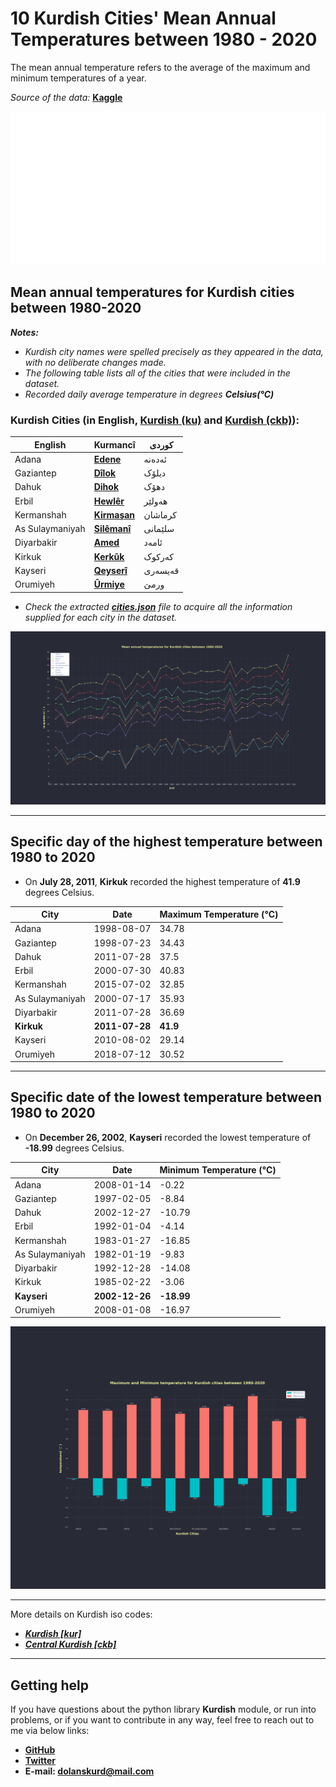 # **10 Kurdish Cities'** Mean Annual Temperatures between 1980 - 2020

The mean annual temperature refers to the average of the maximum and minimum temperatures of a year.

_Source of the data:_ [**Kaggle**](https://www.kaggle.com/datasets/hansukyang/temperature-history-of-1000-cities-1980-to-2020)

![Data Info](./imgs/data_info.svg)

## Mean annual temperatures for Kurdish cities between 1980-2020

**_Notes:_**

- _Kurdish city names were spelled precisely as they appeared in the data, with no deliberate changes made._
- _The following table lists all of the cities that were included in the dataset._
- _Recorded daily average temperature in degrees_ **_Celsius(°C)_**

### Kurdish Cities (in English, [**Kurdish (ku)**](https://ku.wikipedia.org/wiki/Kurmanc%C3%AE) and [**Kurdish (ckb)**](https://ckb.wikipedia.org/wiki/%DA%A9%D9%88%D8%B1%D8%AF%DB%8C%DB%8C_%D9%86%D8%A7%D9%88%DB%95%D9%86%D8%AF%DB%8C)):

| English         | **Kurmancî**                                                               | کوردی   |
| --------------- | -------------------------------------------------------------------------- | ------- |
| Adana           | [**Edene**](https://ku.wikipedia.org/wiki/Edene)                           | ئەدەنە  |
| Gaziantep       | [**Dîlok**](https://ku.wikipedia.org/wiki/D%C3%AElok)                      | دیلۆک   |
| Dahuk           | [**Dihok**](https://ku.wikipedia.org/wiki/Dihok)                           | دهۆک    |
| Erbil           | [**Hewlêr**](<https://ku.wikipedia.org/wiki/Hewl%C3%AAr_(paytext)>)        | هەولێر  |
| Kermanshah      | [**Kirmaşan**](https://ku.wikipedia.org/wiki/Kirma%C5%9Fan)                | کرماشان |
| As Sulaymaniyah | [**Silêmanî**](<https://ku.wikipedia.org/wiki/Sil%C3%AAman%C3%AE_(bajar)>) | سلێمانی |
| Diyarbakir      | [**Amed**](https://ku.wikipedia.org/wiki/Amed)                             | ئامەد   |
| Kirkuk          | [**Kerkûk**](https://ku.wikipedia.org/wiki/Kerk%C3%BBk)                    | کەرکوک  |
| Kayseri         | [**Qeyserî**](https://ku.wikipedia.org/wiki/Qeyser%C3%AE)                  | قەیسەری |
| Orumiyeh        | [**Ûrmiye**](https://ku.wikipedia.org/wiki/%C3%9Brmiye)                    | ورمێ    |

- _Check the extracted [**cities.json**](./cities.json) file to acquire all the information supplied for each city in the dataset._

[![kurdish_cities](./graphs/kurdish_cities.svg)](./graphs/kurdish_cities.pdf)

---

## Specific day of the highest temperature between 1980 to 2020

- On **July 28, 2011**, **Kirkuk** recorded the highest temperature of **41.9** degrees Celsius.

| City            | Date           | Maximum Temperature (°C) |
| --------------- | -------------- | ------------------------ |
| Adana           | 1998-08-07     | 34.78                    |
| Gaziantep       | 1998-07-23     | 34.43                    |
| Dahuk           | 2011-07-28     | 37.5                     |
| Erbil           | 2000-07-30     | 40.83                    |
| Kermanshah      | 2015-07-02     | 32.85                    |
| As Sulaymaniyah | 2000-07-17     | 35.93                    |
| Diyarbakir      | 2011-07-28     | 36.69                    |
| **Kirkuk**      | **2011-07-28** | **41.9**                 |
| Kayseri         | 2010-08-02     | 29.14                    |
| Orumiyeh        | 2018-07-12     | 30.52                    |

---

## Specific date of the lowest temperature between 1980 to 2020

- On **December 26, 2002**, **Kayseri** recorded the lowest temperature of **-18.99** degrees Celsius.

| City            | Date           | Minimum Temperature (°C) |
| --------------- | -------------- | ------------------------ |
| Adana           | 2008-01-14     | -0.22                    |
| Gaziantep       | 1997-02-05     | -8.84                    |
| Dahuk           | 2002-12-27     | -10.79                   |
| Erbil           | 1992-01-04     | -4.14                    |
| Kermanshah      | 1983-01-27     | -16.85                   |
| As Sulaymaniyah | 1982-01-19     | -9.83                    |
| Diyarbakir      | 1992-12-28     | -14.08                   |
| Kirkuk          | 1985-02-22     | -3.06                    |
| **Kayseri**     | **2002-12-26** | **-18.99**               |
| Orumiyeh        | 2008-01-08     | -16.97                   |

[![max_min](./graphs/max_min.svg)](./graphs/max_min.pdf)

---

More details on Kurdish iso codes:

- [**_Kurdish [kur]_**](https://iso639-3.sil.org/code/kur)
- [**_Central Kurdish [ckb]_**](https://iso639-3.sil.org/code/ckb)

---

## Getting help

If you have questions about the python library **Kurdish** module, or run into problems, or if you want to contribute in any way, feel free to reach out to me via below links:

- **[GitHub](https://github.com/dolanskurd)**
- **[Twitter](http://www.twitter.com/dolanskurd)**
- **E-mail: [dolanskurd@mail.com](mailto:dolanskurd@mail.com)**
